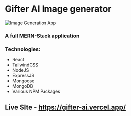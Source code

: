 # Gifter AI Image generator

![Image Generation App](https://i.ibb.co/p0f27C2/Thumbnail-9.png)

### A full MERN-Stack application
### Technologies:
* React
* TailwindCSS
* NodeJS
* ExpressJS
* Mongoose
* MongoDB
* Various NPM Packages


## Live SIte - https://gifter-ai.vercel.app/
